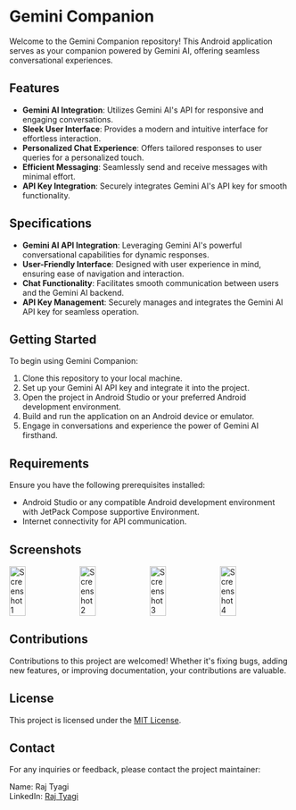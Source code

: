 # Gemini Companion

Welcome to the Gemini Companion repository! This Android application serves as your companion powered by Gemini AI, offering seamless conversational experiences. 

## Features

- **Gemini AI Integration**: Utilizes Gemini AI's API for responsive and engaging conversations.
- **Sleek User Interface**: Provides a modern and intuitive interface for effortless interaction.
- **Personalized Chat Experience**: Offers tailored responses to user queries for a personalized touch.
- **Efficient Messaging**: Seamlessly send and receive messages with minimal effort.
- **API Key Integration**: Securely integrates Gemini AI's API key for smooth functionality.

## Specifications

- **Gemini AI API Integration**: Leveraging Gemini AI's powerful conversational capabilities for dynamic responses.
- **User-Friendly Interface**: Designed with user experience in mind, ensuring ease of navigation and interaction.
- **Chat Functionality**: Facilitates smooth communication between users and the Gemini AI backend.
- **API Key Management**: Securely manages and integrates the Gemini AI API key for seamless operation.

## Getting Started

To begin using Gemini Companion:

1. Clone this repository to your local machine.
2. Set up your Gemini AI API key and integrate it into the project.
3. Open the project in Android Studio or your preferred Android development environment.
4. Build and run the application on an Android device or emulator.
5. Engage in conversations and experience the power of Gemini AI firsthand.

## Requirements

Ensure you have the following prerequisites installed:

- Android Studio or any compatible Android development environment with JetPack Compose supportive Environment.
- Internet connectivity for API communication.

## Screenshots
<div style="display:flex;">
    <img src="https://github.com/raj-tyagi/Gemini-Companion/assets/110656539/b51d1051-6c77-4a52-8c3e-3fa91db098d9" alt="Screenshot 1" style="width: 25%; margin-right: 10px;">
    <img src="https://github.com/raj-tyagi/Gemini-Companion/assets/110656539/95854c75-53e8-48ef-a33d-f9e713c095f5" alt="Screenshot 2" style="width: 25%; margin-right: 10px;">
    <img src="https://github.com/raj-tyagi/Gemini-Companion/assets/110656539/aeed3025-4af7-461e-9a5e-50c446a0a154" alt="Screenshot 3" style="width: 25%; margin-right: 10px;">
    <img src="https://github.com/raj-tyagi/Gemini-Companion/assets/110656539/4ec9243d-65cc-448d-9ba9-ccf49f3ebd93" alt="Screenshot 4" style="width: 25%; margin-right: 10px;">
</div>



## Contributions

Contributions to this project are welcomed! Whether it's fixing bugs, adding new features, or improving documentation, your contributions are valuable.

## License

This project is licensed under the [MIT License](LICENSE).

## Contact

For any inquiries or feedback, please contact the project maintainer:

Name: Raj Tyagi  
LinkedIn: [Raj Tyagi](https://www.linkedin.com/in/raj-tyagi-83765b21b/)


